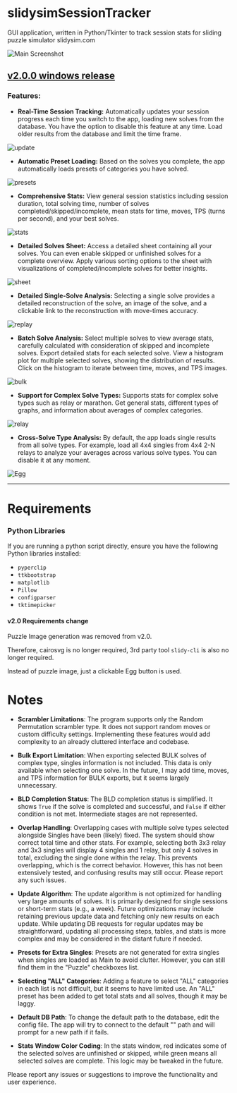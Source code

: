 # slidysimSessionTracker
GUI application, written in Python/Tkinter to track session stats for sliding puzzle simulator slidysim.com

![Main Screenshot](github_examples/main.png)

## [v2.0.0 windows release](https://github.com/dphdmn/slidysimSessionTracker/releases/tag/v2.0.0)

### Features:

- **Real-Time Session Tracking:** Automatically updates your session progress each time you switch to the app, loading new solves from the database. You have the option to disable this feature at any time. Load older results from the database and limit the time frame.

![update](github_examples/update.gif)

- **Automatic Preset Loading:** Based on the solves you complete, the app automatically loads presets of categories you have solved.

![presets](github_examples/presets.png)

- **Comprehensive Stats:** View general session statistics including session duration, total solving time, number of solves completed/skipped/incomplete, mean stats for time, moves, TPS (turns per second), and your best solves.

![stats](github_examples/stats.png)

- **Detailed Solves Sheet:** Access a detailed sheet containing all your solves. You can even enable skipped or unfinished solves for a complete overview. Apply various sorting options to the sheet with visualizations of completed/incomplete solves for better insights.

![sheet](github_examples/sheet.png)

- **Detailed Single-Solve Analysis:** Selecting a single solve provides a detailed reconstruction of the solve, an image of the solve, and a clickable link to the reconstruction with move-times accuracy.

![replay](github_examples/replay.gif)

- **Batch Solve Analysis:** Select multiple solves to view average stats, carefully calculated with consideration of skipped and incomplete solves. Export detailed stats for each selected solve. View a histogram plot for multiple selected solves, showing the distribution of results. Click on the histogram to iterate between time, moves, and TPS images.

![bulk](github_examples/bulk.png)

- **Support for Complex Solve Types:** Supports stats for complex solve types such as relay or marathon. Get general stats, different types of graphs, and information about averages of complex categories.

![relay](github_examples/relay.png)

- **Cross-Solve Type Analysis:** By default, the app loads single results from all solve types. For example, load all 4x4 singles from 4x4 2-N relays to analyze your averages across various solve types. You can disable it at any moment.

![Egg](github_examples/Egg.png)

---


# Requirements

### Python Libraries
If you are running a python script directly, ensure you have the following Python libraries installed:

- `pyperclip`
- `ttkbootstrap`
- `matplotlib`
- `Pillow`
- `configparser`
- `tktimepicker`

#### v2.0 Requirements change

Puzzle Image generation was removed from v2.0.

Therefore, cairosvg is no longer required, 3rd party tool ``slidy-cli`` is also no longer required.

Instead of puzzle image, just a clickable Egg button is used.

# Notes

- **Scrambler Limitations**: The program supports only the Random Permutation scrambler type. It does not support random moves or custom difficulty settings. Implementing these features would add complexity to an already cluttered interface and codebase.
  
- **Bulk Export Limitation**: When exporting selected BULK solves of complex type, singles information is not included. This data is only available when selecting one solve. In the future, I may add time, moves, and TPS information for BULK exports, but it seems largely unnecessary.

- **BLD Completion Status**: The BLD completion status is simplified. It shows `True` if the solve is completed and successful, and `False` if either condition is not met. Intermediate stages are not represented.

- **Overlap Handling**: Overlapping cases with multiple solve types selected alongside Singles have been (likely) fixed. The system should show correct total time and other stats. For example, selecting both 3x3 relay and 3x3 singles will display 4 singles and 1 relay, but only 4 solves in total, excluding the single done within the relay. This prevents overlapping, which is the correct behavior. However, this has not been extensively tested, and confusing results may still occur. Please report any such issues.

- **Update Algorithm**: The update algorithm is not optimized for handling very large amounts of solves. It is primarily designed for single sessions or short-term stats (e.g., a week). Future optimizations may include retaining previous update data and fetching only new results on each update. While updating DB requests for regular updates may be straightforward, updating all processing steps, tables, and stats is more complex and may be considered in the distant future if needed.

- **Presets for Extra Singles**: Presets are not generated for extra singles when singles are loaded as Main to avoid clutter. However, you can still find them in the "Puzzle" checkboxes list.

- **Selecting "ALL" Categories**: Adding a feature to select "ALL" categories in each list is not difficult, but it seems to have limited use. An "ALL" preset has been added to get total stats and all solves, though it may be laggy.

- **Default DB Path**: To change the default path to the database, edit the config file. The app will try to connect to the default "" path and will prompt for a new path if it fails.

- **Stats Window Color Coding**: In the stats window, red indicates some of the selected solves are unfinished or skipped, while green means all selected solves are complete. This logic may be tweaked in the future.

Please report any issues or suggestions to improve the functionality and user experience.
